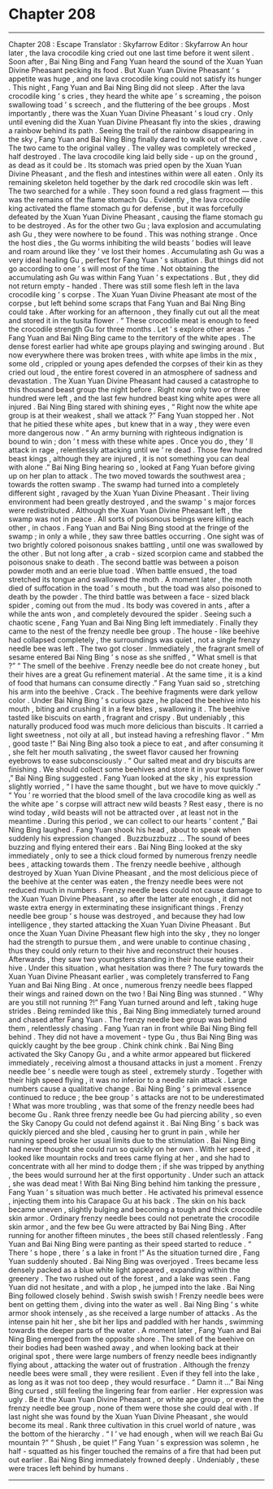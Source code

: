 
# Chapter 208


---

Chapter 208 : Escape
Translator :
Skyfarrow
Editor :
Skyfarrow
An hour later , the lava crocodile king cried out one last time before it went silent .
Soon after , Bai Ning Bing and Fang Yuan heard the sound of the Xuan Yuan Divine Pheasant pecking its food .
But Xuan Yuan Divine Pheasant ‘ s appetite was huge , and one lava crocodile king could not satisfy its hunger .
This night , Fang Yuan and Bai Ning Bing did not sleep .
After the lava crocodile king ’ s cries , they heard the white ape ’ s screaming , the poison swallowing toad ’ s screech , and the fluttering of the bee groups . Most importantly , there was the Xuan Yuan Divine Pheasant ’ s loud cry .
Only until evening did the Xuan Yuan Divine Pheasant fly into the skies , drawing a rainbow behind its path .
Seeing the trail of the rainbow disappearing in the sky , Fang Yuan and Bai Ning Bing finally dared to walk out of the cave .
The two came to the original valley .
The valley was completely wrecked , half destroyed . The lava crocodile king laid belly side - up on the ground , as dead as it could be .
Its stomach was pried open by the Xuan Yuan Divine Pheasant , and the flesh and intestines within were all eaten . Only its remaining skeleton held together by the dark red crocodile skin was left .
The two searched for a while .
They soon found a red glass fragment — this was the remains of the flame stomach Gu .
Evidently , the lava crocodile king activated the flame stomach gu for defense , but it was forcefully defeated by the Xuan Yuan Divine Pheasant , causing the flame stomach gu to be destroyed .
As for the other two Gu ; lava explosion and accumulating ash Gu , they were nowhere to be found .
This was nothing strange .
Once the host dies , the Gu worms inhibiting the wild beasts ’ bodies will leave and roam around like they ’ ve lost their homes .
Accumulating ash Gu was a very ideal healing Gu , perfect for Fang Yuan ’ s situation .
But things did not go according to one ’ s will most of the time .
Not obtaining the accumulating ash Gu was within Fang Yuan ’ s expectations . But , they did not return empty - handed .
There was still some flesh left in the lava crocodile king ’ s corpse .
The Xuan Yuan Divine Pheasant ate most of the corpse , but left behind some scraps that Fang Yuan and Bai Ning Bing could take .
After working for an afternoon , they finally cut out all the meat and stored it in the tusita flower .
“ These crocodile meat is enough to feed the crocodile strength Gu for three months . Let ’ s explore other areas .”
Fang Yuan and Bai Ning Bing came to the territory of the white apes .
The dense forest earlier had white ape groups playing and swinging around .
But now everywhere there was broken trees , with white ape limbs in the mix , some old , crippled or young apes defended the corpses of their kin as they cried out loud , the entire forest covered in an atmosphere of sadness and devastation .
The Xuan Yuan Divine Pheasant had caused a catastrophe to this thousand beast group the night before . Right now only two or three hundred were left , and the last few hundred beast king white apes were all injured .
Bai Ning Bing stared with shining eyes , “ Right now the white ape group is at their weakest , shall we attack ?”
Fang Yuan stopped her .
Not that he pitied these white apes , but knew that in a way , they were even more dangerous now .
“ An army burning with righteous indignation is bound to win ; don ’ t mess with these white apes . Once you do , they ’ ll attack in rage , relentlessly attacking until we ’ re dead . Those few hundred beast kings , although they are injured , it is not something you can deal with alone .”
Bai Ning Bing hearing so , looked at Fang Yuan before giving up on her plan to attack .
The two moved towards the southwest area ; towards the rotten swamp .
The swamp had turned into a completely different sight , ravaged by the Xuan Yuan Divine Pheasant .
Their living environment had been greatly destroyed , and the swamp ’ s major forces were redistributed . Although the Xuan Yuan Divine Pheasant left , the swamp was not in peace . All sorts of poisonous beings were killing each other , in chaos .
Fang Yuan and Bai Ning Bing stood at the fringe of the swamp ; in only a while , they saw three battles occurring .
One sight was of two brightly colored poisonous snakes battling , until one was swallowed by the other . But not long after , a crab - sized scorpion came and stabbed the poisonous snake to death .
The second battle was between a poison powder moth and an eerie blue toad . When battle ensued , the toad stretched its tongue and swallowed the moth . A moment later , the moth died of suffocation in the toad ’ s mouth , but the toad was also poisoned to death by the powder .
The third battle was between a face - sized black spider , coming out from the mud . Its body was covered in ants , after a while the ants won , and completely devoured the spider .
Seeing such a chaotic scene , Fang Yuan and Bai Ning Bing left immediately .
Finally they came to the nest of the frenzy needle bee group .
The house - like beehive had collapsed completely , the surroundings was quiet , not a single frenzy needle bee was left .
The two got closer .
Immediately , the fragrant smell of sesame entered Bai Ning Bing ’ s nose as she sniffed , “ What smell is that ?”
“ The smell of the beehive . Frenzy needle bee do not create honey , but their hives are a great Gu refinement material . At the same time , it is a kind of food that humans can consume directly .” Fang Yuan said so , stretching his arm into the beehive .
Crack .
The beehive fragments were dark yellow color .
Under Bai Ning Bing ’ s curious gaze , he placed the beehive into his mouth , biting and crushing it in a few bites , swallowing it .
The beehive tasted like biscuits on earth , fragrant and crispy .
But undeniably , this naturally produced food was much more delicious than biscuits . It carried a light sweetness , not oily at all , but instead having a refreshing flavor .
“ Mm , good taste !” Bai Ning Bing also took a piece to eat , and after consuming it , she felt her mouth salivating , the sweet flavor caused her frowning eyebrows to ease subconsciously .
“ Our salted meat and dry biscuits are finishing . We should collect some beehives and store it in your tusita flower ,” Bai Ning Bing suggested .
Fang Yuan looked at the sky , his expression slightly worried , “ I have the same thought , but we have to move quickly .”
“ You ’ re worried that the blood smell of the lava crocodile king as well as the white ape ’ s corpse will attract new wild beasts ? Rest easy , there is no wind today , wild beasts will not be attracted over , at least not in the meantime . During this period , we can collect to our hearts ’ content ,” Bai Ning Bing laughed .
Fang Yuan shook his head , about to speak when suddenly his expression changed .
Buzzbuzzbuzz … The sound of bees buzzing and flying entered their ears .
Bai Ning Bing looked at the sky immediately , only to see a thick cloud formed by numerous frenzy needle bees , attacking towards them .
The frenzy needle beehive , although destroyed by Xuan Yuan Divine Pheasant , and the most delicious piece of the beehive at the center was eaten , the frenzy needle bees were not reduced much in numbers .
Frenzy needle bees could not cause damage to the Xuan Yuan Divine Pheasant , so after the latter ate enough , it did not waste extra energy in exterminating these insignificant things .
Frenzy needle bee group ’ s house was destroyed , and because they had low intelligence , they started attacking the Xuan Yuan Divine Pheasant .
But once the Xuan Yuan Divine Pheasant flew high into the sky , they no longer had the strength to pursue them , and were unable to continue chasing , thus they could only return to their hive and reconstruct their houses .
Afterwards , they saw two youngsters standing in their house eating their hive .
Under this situation , what hesitation was there ?
The fury towards the Xuan Yuan Divine Pheasant earlier , was completely transferred to Fang Yuan and Bai Ning Bing .
At once , numerous frenzy needle bees flapped their wings and rained down on the two !
Bai Ning Bing was stunned .
“ Why are you still not running ?!” Fang Yuan turned around and left , taking huge strides .
Being reminded like this , Bai Ning Bing immediately turned around and chased after Fang Yuan .
The frenzy needle bee group was behind them , relentlessly chasing .
Fang Yuan ran in front while Bai Ning Bing fell behind . They did not have a movement - type Gu , thus Bai Ning Bing was quickly caught by the bee group .
Chink chink chink .
Bai Ning Bing activated the Sky Canopy Gu , and a white armor appeared but flickered immediately , receiving almost a thousand attacks in just a moment .
Frenzy needle bee ’ s needle were tough as steel , extremely sturdy . Together with their high speed flying , it was no inferior to a needle rain attack .
Large numbers cause a qualitative change .
Bai Ning Bing ’ s primeval essence continued to reduce ; the bee group ’ s attacks are not to be underestimated ! What was more troubling , was that some of the frenzy needle bees had become Gu .
Rank three frenzy needle bee Gu had piercing ability , so even the Sky Canopy Gu could not defend against it . Bai Ning Bing ’ s back was quickly pierced and she bled , causing her to grunt in pain , while her running speed broke her usual limits due to the stimulation .
Bai Ning Bing had never thought she could run so quickly on her own .
With her speed , it looked like mountain rocks and trees came flying at her , and she had to concentrate with all her mind to dodge them ; if she was tripped by anything , the bees would surround her at the first opportunity .
Under such an attack , she was dead meat !
With Bai Ning Bing behind him tanking the pressure , Fang Yuan ’ s situation was much better .
He activated his primeval essence , injecting them into his Carapace Gu at his back .
The skin on his back became uneven , slightly bulging and becoming a tough and thick crocodile skin armor .
Ordinary frenzy needle bees could not penetrate the crocodile skin armor , and the few bee Gu were attracted by Bai Ning Bing .
After running for another fifteen minutes , the bees still chased relentlessly .
Fang Yuan and Bai Ning Bing were panting as their speed started to reduce .
“ There ’ s hope , there ’ s a lake in front !” As the situation turned dire , Fang Yuan suddenly shouted .
Bai Ning Bing was overjoyed .
Trees became less densely packed as a blue white light appeared , expanding within the greenery .
The two rushed out of the forest , and a lake was seen .
Fang Yuan did not hesitate , and with a plop , he jumped into the lake .
Bai Ning Bing followed closely behind .
Swish swish swish !
Frenzy needle bees were bent on getting them , diving into the water as well .
Bai Ning Bing ’ s white armor shook intensely , as she received a large number of attacks .
As the intense pain hit her , she bit her lips and paddled with her hands , swimming towards the deeper parts of the water .
A moment later , Fang Yuan and Bai Ning Bing emerged from the opposite shore .
The smell of the beehive on their bodies had been washed away , and when looking back at their original spot , there were large numbers of frenzy needle bees indignantly flying about , attacking the water out of frustration .
Although the frenzy needle bees were small , they were resilient . Even if they fell into the lake , as long as it was not too deep , they would resurface .
“ Damn it …” Bai Ning Bing cursed , still feeling the lingering fear from earlier .
Her expression was ugly .
Be it the Xuan Yuan Divine Pheasant , or white ape group , or even the frenzy needle bee group , none of them were those she could deal with .
If last night she was found by the Xuan Yuan Divine Pheasant , she would become its meal .
Rank three cultivation in this cruel world of nature , was the bottom of the hierarchy .
“ I ’ ve had enough , when will we reach Bai Gu mountain ?”
“ Shush , be quiet !” Fang Yuan ’ s expression was solemn , he half - squatted as his finger touched the remains of a fire that had been put out earlier .
Bai Ning Bing immediately frowned deeply .
Undeniably , these were traces left behind by humans .

---

